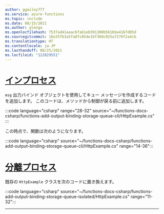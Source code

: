 ```yaml
---
author: ggailey777
ms.service: azure-functions
ms.topic: include
ms.date: 08/15/2021
ms.author: glenga
ms.openlocfilehash: 7537ad41aaac6fab1eb591300b561bba4167d85d
ms.sourcegitcommit: 16e25fb3a5fa8fc054e16f30dc925a7276f2a4cb
ms.translationtype: HT
ms.contentlocale: ja-JP
ms.lasthandoff: 08/25/2021
ms.locfileid: "122829551"
---
```

# <a name="in-process"></a>[インプロセス](#tab/in-process)

`msg` 出力バインド オブジェクトを使用してキュー メッセージを作成するコードを追加します。 このコードは、メソッドから制御が戻る前に追加します。

:::code language="csharp" range="28-32" source="~/functions-docs-csharp/functions-add-output-binding-storage-queue-cli/HttpExample.cs" :::

この時点で、関数は次のようになります。

:::code language="csharp" source="~/functions-docs-csharp/functions-add-output-binding-storage-queue-cli/HttpExample.cs" range="14-36":::

# <a name="isolated-process"></a>[分離プロセス](#tab/isolated-process)

既存の `HttpExample` クラスを次のコードに置き換えます。

:::code language="csharp" source="~/functions-docs-csharp/functions-add-output-binding-storage-queue-isolated/HttpExample.cs" range="11-32":::

---